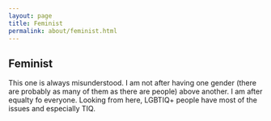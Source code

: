 ```yaml
---
layout: page
title: Feminist
permalink: about/feminist.html
---
```


Feminist
--------

This one is always misunderstood. I am not after having one gender (there
are probably as many of them as there are people) above another. I am after
equalty fo everyone. Looking from here, LGBTIQ+ people have most of the
issues and especially TIQ.

